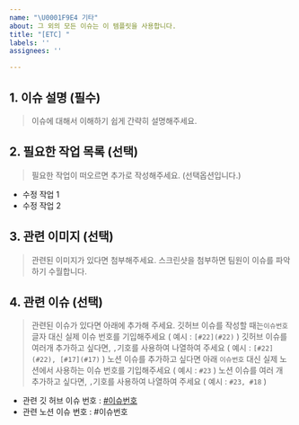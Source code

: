 ```yaml
---
name: "\U0001F9E4 기타"
about: 그 외의 모든 이슈는 이 템플릿을 사용합니다.
title: "[ETC] "
labels: ''
assignees: ''

---
```


## 1. 이슈 설명 (필수)
> 이슈에 대해서 이해하기 쉽게 간략히 설명해주세요.

## 2. 필요한 작업 목록 (선택)
> 필요한 작업이 떠오르면 추가로 작성해주세요. (선택옵션입니다.)
- 수정 작업 1
- 수정 작업 2

## 3. 관련 이미지 (선택)
> 관련된 이미지가 있다면 첨부해주세요.
> 스크린샷을 첨부하면 팀원이 이슈를 파악하기 수월합니다.

## 4. 관련 이슈 (선택)
> 관련된 이슈가 있다면 아래에 추가해 주세요.
> 깃허브 이슈를 작성할 때는`이슈번호` 글자 대신 실제 이슈 번호를 기입해주세요 ( 예시 : `[#22](#22)` )
> 깃허브 이슈를 여러개 추가하고 싶다면, `,`기호를 사용하여 나열하여 주세요 ( 예시 : `[#22](#22), [#17](#17)` )
> 노션 이슈를 추가하고 싶다면 아래 `이슈번호` 대신 실제 노션에서 사용하는 이슈 번호를 기입해주세요 ( 예시 : `#23` )
> 노션 이슈를 여러 개 추가하고 싶다면, `,`기호를 사용하여 나열하여 주세요 ( 예시 : `#23, #18` )
- 관련 깃 허브 이슈 번호 : [#이슈번호](#이슈번호)
- 관련 노션 이슈 번호 : #이슈번호
